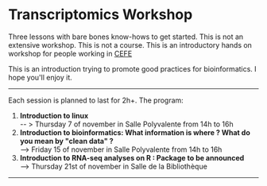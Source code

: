 # Transcriptomics Workshop

Three lessons with bare bones know-hows to get started.
This is not an extensive workshop.
This is not a course.
This is an introductory hands on workshop for people working in [CEFE](https://www.cefe.cnrs.fr/fr/)

This is an introduction trying to promote good practices for bioinformatics.
I hope you'll enjoy it.

----

Each session is planned to last for 2h+. The program:

1. **Introduction to linux**  
-- > Thursday 7 of november in Salle Polyvalente from 14h to 16h  
2. **Introduction to bioinformatics: What information is where ? What do you mean by "clean data" ?**  
--> Friday 15 of november in Salle Polyvalente from 14h to 16h
3. **Introduction to RNA-seq analyses on R : Package to be announced**  
--> Thursday 21st of november in Salle de la Bibliothèque

----



